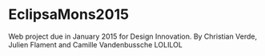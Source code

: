 EclipsaMons2015
===============

Web project due in January 2015 for Design Innovation. By Christian Verde, Julien Flament and Camille Vandenbussche 
LOLILOL